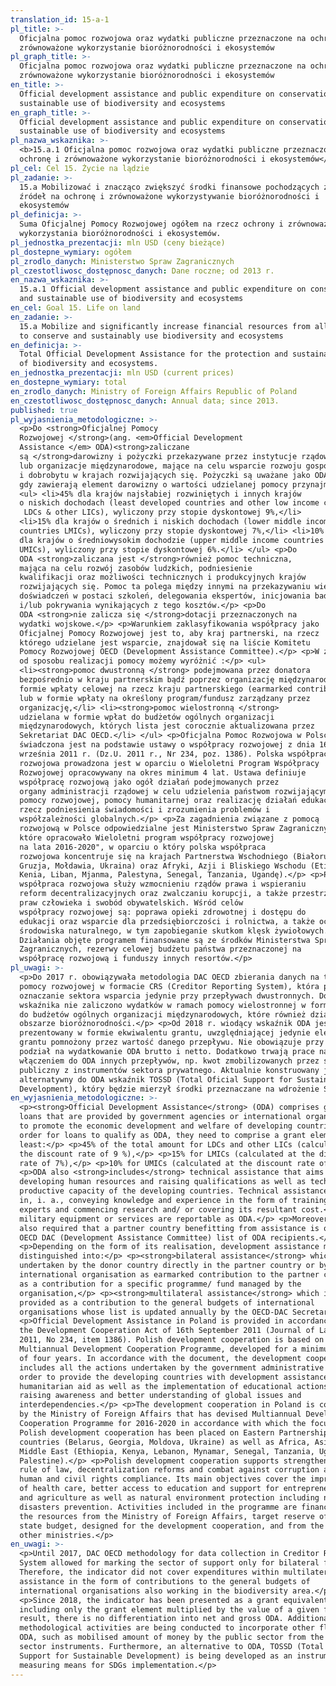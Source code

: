 ```yaml
---
translation_id: 15-a-1
pl_title: >-
  Oficjalna pomoc rozwojowa oraz wydatki publiczne przeznaczone na ochronę i
  zrównoważone wykorzystanie bioróżnorodności i ekosystemów
pl_graph_title: >-
  Oficjalna pomoc rozwojowa oraz wydatki publiczne przeznaczone na ochronę i
  zrównoważone wykorzystanie bioróżnorodności i ekosystemów
en_title: >-
  Official development assistance and public expenditure on conservation and
  sustainable use of biodiversity and ecosystems
en_graph_title: >-
  Official development assistance and public expenditure on conservation and
  sustainable use of biodiversity and ecosystems
pl_nazwa_wskaznika: >-
  <b>15.a.1 Oficjalna pomoc rozwojowa oraz wydatki publiczne przeznaczone na
  ochronę i zrównoważone wykorzystanie bioróżnorodności i ekosystemów</b>
pl_cel: Cel 15. Życie na lądzie
pl_zadanie: >-
  15.a Mobilizować i znacząco zwiększyć środki finansowe pochodzących z różnych
  źródeł na ochronę i zrównoważone wykorzystywanie bioróżnorodności i
  ekosystemów
pl_definicja: >-
  Suma Oficjalnej Pomocy Rozwojowej ogółem na rzecz ochrony i zrównoważonego
  wykorzystania bioróżnorodności i ekosystemów.
pl_jednostka_prezentacji: mln USD (ceny bieżące)
pl_dostepne_wymiary: ogółem
pl_zrodlo_danych: Ministerstwo Spraw Zagranicznych
pl_czestotliwosc_dostępnosc_danych: Dane roczne; od 2013 r.
en_nazwa_wskaznika: >-
  15.a.1 Official development assistance and public expenditure on conservation
  and sustainable use of biodiversity and ecosystems
en_cel: Goal 15. Life on land
en_zadanie: >-
  15.a Mobilize and significantly increase financial resources from all sources
  to conserve and sustainably use biodiversity and ecosystems
en_definicja: >-
  Total Official Development Assistance for the protection and sustainable use
  of biodiversity and ecosystems.
en_jednostka_prezentacji: mln USD (current prices)
en_dostepne_wymiary: total
en_zrodlo_danych: Ministry of Foreign Affairs Republic of Poland
en_czestotliwosc_dostępnosc_danych: Annual data; since 2013.
published: true
pl_wyjasnienia_metodologiczne: >-
  <p>Do <strong>Oficjalnej Pomocy
  Rozwojowej </strong>(ang. <em>Official Development
  Assistance </em> ODA)<strong>zaliczane
  są </strong>darowizny i pożyczki przekazywane przez instytucje rządowe
  lub organizacje międzynarodowe, mające na celu wsparcie rozwoju gospodarczego
  i dobrobytu w krajach rozwijających się. Pożyczki są uważane jako ODA wtedy,
  gdy zawierają element darowizny o wartości udzielanej pomocy przynajmniej:</p>
  <ul> <li>45% dla krajów najsłabiej rozwiniętych i innych krajów
  o niskich dochodach (least developed countries and other low income countires
   LDCs & other LICs), wyliczony przy stopie dyskontowej 9%,</li>
  <li>15% dla krajów o średnich i niskich dochodach (lower middle income
  countries LMICs), wyliczony przy stopie dyskontowej 7%,</li> <li>10%
  dla krajów o średniowysokim dochodzie (upper middle income countries
  UMICs), wyliczony przy stopie dyskontowej 6%.</li> </ul> <p>Do
  ODA <strong>zaliczana jest </strong>również pomoc techniczna,
  mająca na celu rozwój zasobów ludzkich, podniesienie
  kwalifikacji oraz możliwości technicznych i produkcyjnych krajów
  rozwijających się. Pomoc ta polega między innymi na przekazywaniu wiedzy i
  doświadczeń w postaci szkoleń, delegowania ekspertów, inicjowania badań
  i/lub pokrywania wynikających z tego kosztów.</p> <p>Do
  ODA <strong>nie zalicza się </strong>dotacji przeznaczonych na
  wydatki wojskowe.</p> <p>Warunkiem zaklasyfikowania współpracy jako
  Oficjalnej Pomocy Rozwojowej jest to, aby kraj partnerski, na rzecz
  którego udzielane jest wsparcie, znajdował się na liście Komitetu
  Pomocy Rozwojowej OECD (Development Assistance Committee).</p> <p>W zależności
  od sposobu realizacji pomocy możemy wyróżnić :</p> <ul>
  <li><strong>pomoc dwustronną </strong> podejmowana przez donatora
  bezpośrednio w kraju partnerskim bądź poprzez organizację międzynarodową w
  formie wpłaty celowej na rzecz kraju partnerskiego (earmarked contribution)
  lub w formie wpłaty na określony program/fundusz zarządzany przez
  organizację,</li> <li><strong>pomoc wielostronną </strong>
  udzielana w formie wpłat do budżetów ogólnych organizacji
  międzynarodowych, których lista jest corocznie aktualizowana przez
  Sekretariat DAC OECD.</li> </ul> <p>Oficjalna Pomoc Rozwojowa w Polsce
  świadczona jest na podstawie ustawy o współpracy rozwojowej z dnia 16
  września 2011 r. (Dz.U. 2011 r., Nr 234, poz. 1386). Polska współpraca
  rozwojowa prowadzona jest w oparciu o Wieloletni Program Współpracy
  Rozwojowej opracowywany na okres minimum 4 lat. Ustawa definiuje
  współpracę rozwojową jako ogół działań podejmowanych przez
  organy administracji rządowej w celu udzielenia państwom rozwijającym się
  pomocy rozwojowej, pomocy humanitarnej oraz realizację działań edukacyjnych na
  rzecz podniesienia świadomości i zrozumienia problemów i
  współzależności globalnych.</p> <p>Za zagadnienia związane z pomocą
  rozwojową w Polsce odpowiedzialne jest Ministerstwo Spraw Zagranicznych,
  które opracowało Wieloletni program współpracy rozwojowej
  na lata 2016-2020", w oparciu o który polska współpraca
  rozwojowa koncentruje się na krajach Partnerstwa Wschodniego (Białoruś,
  Gruzja, Mołdawia, Ukraina) oraz Afryki, Azji i Bliskiego Wschodu (Etiopia,
  Kenia, Liban, Mjanma, Palestyna, Senegal, Tanzania, Ugandę).</p> <p>Polska
  współpraca rozwojowa służy wzmocnieniu rządów prawa i wspieraniu
  reform decentralizacyjnych oraz zwalczaniu korupcji, a także przestrzeganiu
  praw człowieka i swobód obywatelskich. Wśród celów
  współpracy rozwojowej są: poprawa opieki zdrowotnej i dostępu do
  edukacji oraz wsparcie dla przedsiębiorczości i rolnictwa, a także ochrona
  środowiska naturalnego, w tym zapobieganie skutkom klęsk żywiołowych.
  Działania objęte programem finansowane są ze środków Ministerstwa Spraw
  Zagranicznych, rezerwy celowej budżetu państwa przeznaczonej na
  współpracę rozwojową i funduszy innych resortów.</p>
pl_uwagi: >-
  <p>Do 2017 r. obowiązywała metodologia DAC OECD zbierania danych na temat
  pomocy rozwojowej w formacie CRS (Creditor Reporting System), która pozwala na
  oznaczanie sektora wsparcia jedynie przy przepływach dwustronnych. Do
  wskaźnika nie zaliczono wydatków w ramach pomocy wielostronnej w formie wpłat
  do budżetów ogólnych organizacji międzynarodowych, które również działają w
  obszarze bioróżnorodności.</p> <p>Od 2018 r. wiodący wskaźnik ODA jest
  prezentowany w formie ekwiwalentu grantu, uwzględniającej jedynie element
  grantu pomnożony przez wartość danego przepływu. Nie obowiązuje przy tym
  podział na wydatkowanie ODA brutto i netto. Dodatkowo trwają prace nad
  włączeniem do ODA innych przepływów, np. kwot zmobilizowanych przez sektor
  publiczny z instrumentów sektora prywatnego. Aktualnie konstruowany jest
  alternatywny do ODA wskaźnik TOSSD (Total Oficial Support for Sustainable
  Development), który będzie mierzył środki przeznaczane na wdrożenie SDGs.</p>
en_wyjasnienia_metodologiczne: >-
  <p><strong>Official Development Assistance</strong> (ODA) comprises grants and
  loans that are provided by government agencies or international organizations
  to promote the economic development and welfare of developing countries. In
  order for loans to qualify as ODA, they need to comprise a grant element of at
  least:</p> <p>45% of the total amount for LDCs and other LICs (calculated at
  the discount rate of 9 %),</p> <p>15% for LMICs (calculated at the discount
  rate of 7%),</p> <p>10% for UMICs (calculated at the discount rate of 6%).</p>
  <p>ODA also <strong>includes</strong> technical assistance that aims at
  developing human resources and raising qualifications as well as technical and
  productive capacity of the developing countries. Technical assistance consists
  in, i. a., conveying knowledge and experience in the form of training, sending
  experts and commencing research and/ or covering its resultant cost.</p> <p>No
  military equipment or services are reportable as ODA.</p> <p>Moreover, it is
  also required that a partner country benefitting from assistance is on the
  OECD DAC (Development Assistance Committee) list of ODA recipients.</p>
  <p>Depending on the form of its realisation, development assistance might be
  distinguished into:</p> <p><strong>bilateral assistance</strong> which is
  undertaken by the donor country directly in the partner country or by an
  international organisation as earmarked contribution to the partner country or
  as a contribution for a specific programme/ fund managed by the
  organisation,</p> <p><strong>multilateral assistance</strong> which is
  provided as a contribution to the general budgets of international
  organisations whose list is updated annually by the OECD-DAC Secretariat.</p>
  <p>Official Development Assistance in Poland is provided in accordance with
  the Development Cooperation Act of 16th September 2011 (Journal of Laws of
  2011, No 234, item 1386). Polish development cooperation is based on the
  Multiannual Development Cooperation Programme, developed for a minimum period
  of four years. In accordance with the document, the development cooperation
  includes all the actions undertaken by the government administrative bodies in
  order to provide the developing countries with development assistance and
  humanitarian aid as well as the implementation of educational actions for
  raising awareness and better understanding of global issues and
  interdependencies.</p> <p>The development cooperation in Poland is coordinated
  by the Ministry of Foreign Affairs that has devised Multiannual Development
  Cooperation Programme for 2016-2020 in accordance with which the focus of
  Polish development cooperation has been placed on Eastern Partnership
  countries (Belarus, Georgia, Moldova, Ukraine) as well as Africa, Asia and
  Middle East (Ethiopia, Kenya, Lebanon, Mynamar, Senegal, Tanzania, Uganda and
  Palestine).</p> <p>Polish development cooperation supports strengthening the
  rule of law, decentralization reforms and combat against corruption as well as
  human and civil rights compliance. Its main objectives cover the improvement
  of health care, better access to education and support for entrepreneurship
  and agriculture as well as natural environment protection including natural
  disasters prevention. Activities included in the programme are financed with
  the resources from the Ministry of Foreign Affairs, target reserve of the
  state budget, designed for the development cooperation, and from the funds of
  other ministries.</p>
en_uwagi: >-
  <p>Until 2017, DAC OECD methodology for data collection in Creditor Reporting
  System allowed for marking the sector of support only for bilateral flows.
  Therefore, the indicator did not cover expenditures within multilateral
  assistance in the form of contributions to the general budgets of
  international organisations also working in the biodiversity area.</p>
  <p>Since 2018, the indicator has been presented as a grant equivalent
  including only the grant element multiplied by the value of a given flow. As a
  result, there is no differentiation into net and gross ODA. Additionally, some
  methodological activities are being conducted to incorporate other flows into
  ODA, such as mobilised amount of money by the public sector from the private
  sector instruments. Furthermore, an alternative to ODA, TOSSD (Total Official
  Support for Sustainable Development) is being developed as an instrument for
  measuring means for SDGs implementation.</p>
---
```

